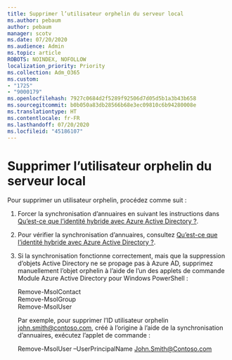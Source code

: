 ```yaml
---
title: Supprimer l’utilisateur orphelin du serveur local
ms.author: pebaum
author: pebaum
manager: scotv
ms.date: 07/20/2020
ms.audience: Admin
ms.topic: article
ROBOTS: NOINDEX, NOFOLLOW
localization_priority: Priority
ms.collection: Adm_O365
ms.custom:
- "1725"
- "9000179"
ms.openlocfilehash: 7927c0684d2f5289f92506d7d05d5b1a3b43b658
ms.sourcegitcommit: b0b050a83db28566b68e3ec09810c6b94280008e
ms.translationtype: HT
ms.contentlocale: fr-FR
ms.lasthandoff: 07/20/2020
ms.locfileid: "45186107"
---
```

# <a name="delete-orphaned-user-from-on-premises-server"></a>Supprimer l’utilisateur orphelin du serveur local

Pour supprimer un utilisateur orphelin, procédez comme suit :

1. Forcer la synchronisation d’annuaires en suivant les instructions dans [Qu’est-ce que l’identité hybride avec Azure Active Directory ?](https://technet.microsoft.com/library/jj151771.aspx#bkmk_synchronizedirectories).

2. Pour vérifier la synchronisation d’annuaires, consultez [Qu’est-ce que l’identité hybride avec Azure Active Directory ?](https://technet.microsoft.com/library/jj151797.aspx).

3. Si la synchronisation fonctionne correctement, mais que la suppression d’objets Active Directory ne se propage pas à Azure AD, supprimez manuellement l’objet orphelin à l’aide de l’un des applets de commande Module Azure Active Directory pour Windows PowerShell :

    Remove-MsolContact  
    Remove-MsolGroup  
    Remove-MsolUser

    Par exemple, pour supprimer l’ID utilisateur orphelin john.smith@contoso.com, créé à l’origine à l’aide de la synchronisation d’annuaires, exécutez l’applet de commande :

    Remove-MsolUser –UserPrincipalName John.Smith@Contoso.com